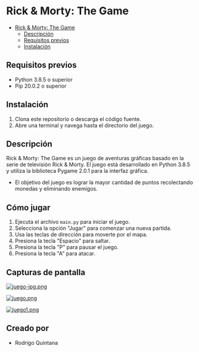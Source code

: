 # Rick & Morty: The Game

- [Rick & Morty: The Game](#rick--morty-the-game)
  - [Descripción](#descripción)
  - [Requisitos previos](#requisitos-previos)
  - [Instalación](#instalación)

## Requisitos previos

- Python 3.8.5 o superior
- Pip 20.0.2 o superior

## Instalación

1. Clona este repositorio o descarga el código fuente.
2. Abre una terminal y navega hasta el directorio del juego.

## Descripción

Rick & Morty: The Game es un juego de aventuras gráficas basado en la serie de televisión Rick & Morty. El juego está desarrollado en Python 3.8.5 y utiliza la biblioteca Pygame 2.0.1 para la interfaz gráfica.
- El objetivo del juego es lograr la mayor cantidad de puntos recolectando monedas y eliminando enemigos.

## Cómo jugar

1. Ejecuta el archivo `main.py` para iniciar el juego.
2. Selecciona la opción "Jugar" para comenzar una nueva partida.
3. Usa las teclas de dirección para moverte por el mapa.
4. Presiona la tecla "Espacio" para saltar.
5. Presiona la tecla "P" para pausar el juego.
6. Presiona la tecla "A" para atacar.

## Capturas de pantalla

[![juego-jpg.png](https://i.postimg.cc/056bs4bR/juego-jpg.png)](https://postimg.cc/14Q90JGJ)

[![juego.png](https://i.postimg.cc/dtjvPRmc/juego.png)](https://postimg.cc/SJRHcMvg)

[![juego1.png](https://i.postimg.cc/PJzGHhDQ/juego1.png)](https://postimg.cc/wRv45C01)

## Creado por

- Rodrigo Quintana 